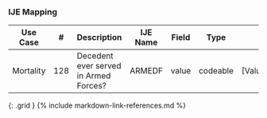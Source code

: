 ### IJE Mapping

| **Use Case** |  **#**   |  **Description**  | **IJE Name**  |  **Field**  |  **Type**  | **Value Set/Comments**  |
| :---------: | --------------- | ------------ | ------------- | ---------- | ---------- | -------------- |
| Mortality | 128 | Decedent ever served in Armed Forces? | ARMEDF | value |codeable |[ValueSetYesNoUnknownVitalRecords] |
{: .grid }
{% include markdown-link-references.md %}
